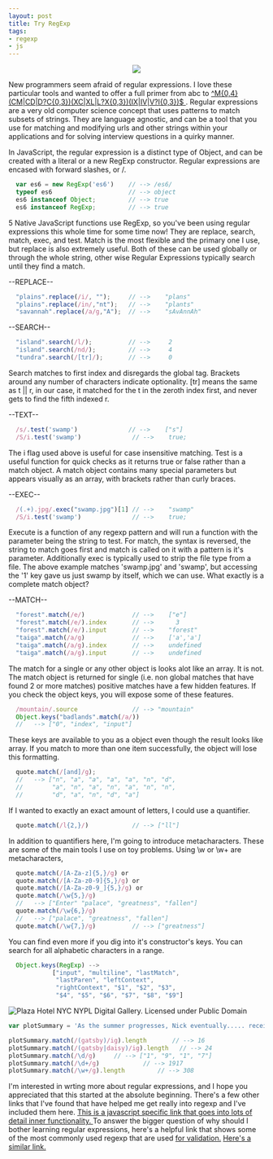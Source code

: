 ```yaml
---
layout: post
title: Try RegExp
tags:
- regexp
- js
---
```

<div  style="text-align: center;">
<a href="http://www.catonmat.net/blog/recursive-regular-expressions/"><img src="yo-dawg-regex.jpg"></a>
</div>

New programmers seem afraid of regular expressions. I love these particular tools and wanted to offer  a full primer from abc to <a href="http://stackoverflow.com/questions/800813/what-is-the-most-difficult-challenging-regular-expression-you-have-ever-written"> ^M{0,4}(CM|CD|D?C{0,3})(XC|XL|L?X{0,3})(IX|IV|V?I{0,3})$ </a>. Regular expressions are a very old computer science concept that uses patterns to match subsets of strings. They are language agnostic, and can be a tool that you use for matching and modifying urls and other strings within your applications and for solving interview questions in a quirky manner.

In JavaScript, the regular expression is a distinct type of Object, and can be created with a literal or a new RegExp constructor. Regular expressions are encased with forward slashes, or /.

```javascript
  var es6 = new RegExp('es6')    // --> /es6/
  typeof es6                     // --> object
  es6 instanceof Object;         // --> true
  es6 instanceof RegExp;         // --> true
```

5 Native JavaScript functions use RegExp, so you've been using regular expressions this whole time for some time now! They are replace, search, match, exec, and test. Match is the most flexible and the primary one I use, but replace is also extremely useful. Both of these can be used globally or through the whole string, other wise Regular Expressions typically search until they find a match.

  --REPLACE--

```javascript
  "plains".replace(/i/, "");     // -->    "plans"
  "plains".replace(/in/,"nt");   // -->    "plants"
  "savannah".replace(/a/g,"A");  // -->    "sAvAnnAh"
```

  --SEARCH--

```javascript
  "island".search(/l/);          // -->     2
  "island".search(/nd/);         // -->     4
  "tundra".search(/[tr]/);       // -->     0
```

Search matches to first index and disregards the global tag. Brackets around any number of characters indicate optionality. [tr] means the same as t || r, in our case, it matched for the t in the zeroth index first, and never gets to find the fifth indexed r.

 --TEXT--

```javascript
  /s/.test('swamp')              // -->    ["s"]
  /S/i.test('swamp')              // -->    true;
```

The i flag used above is useful for case insensitive matching. Test is a useful function for quick checks as it returns true or false rather than a match object. A match object contains many special parameters but appears visually as an array, with brackets rather than curly braces.

--EXEC--

```javascript
  /(.+).jpg/.exec("swamp.jpg")[1] // -->    "swamp"
  /S/i.test('swamp')              // -->    true;
```

Execute is a function of any regexp pattern and will run a function with the parameter being the string to test. For match, the syntax is reversed, the string to match goes first and match is called on it with a pattern is it's parameter. Additionally exec is typically used to strip the file type from a file. The above example matches 'swamp.jpg' and 'swamp', but accessing the '1' key gave us just swamp by itself, which we can use.
What exactly is a complete match object?

 --MATCH--

```javascript
  "forest".match(/e/)             // -->    ["e"]
  "forest".match(/e/).index       // -->      3
  "forest".match(/e/).input       // -->    "forest"
  "taiga".match(/a/g)             // -->    ['a','a']
  "taiga".match(/a/g).index       // -->    undefined
  "taiga".match(/a/g).input       // -->    undefined
```

The match for a single or any other object is looks alot like an array. It is not. The match object is returned for single (i.e. non global matches that have found 2 or more matches) positive matches have a few hidden features. If you check the object keys, you will expose some of these features.

```javascript
  /mountain/.source               // --> "mountain"
  Object.keys("badlands".match(/a/))
  //   --> ["0", "index", "input"]
```

These keys are available to you as a object even though the result looks like array.
If you match to more than one item successfully, the object will lose this formatting.

<!-- ```javascript
  var quote = "Enter this palace-gate and ask the news of
  greatness fallen into dust and clay."
  quote.match(/(and)/)            ["and","and"]

Here I am using a group for the first time. The group (and) or /and/g will only return global matches for groups that are "and". Using /[and]/ would get you matches for a, n or d, and /and/g will get you all of them. /and/ will get you the first and in the string. -->


```javascript
  quote.match(/[and]/g);
  //   --> ["n", "a", "a", "a", "a", "n", "d",
  //        "a", "n", "a", "n", "a", "n", "n",
  //        "d", "a", "n", "d", "a"]
```

If I wanted to exactly an exact amount of letters, I could use a quantifier.

```javascript
  quote.match(/l{2,}/)            // --> ["ll"]
```

In addition to quantifiers here, I'm going to introduce metacharacters. These are some of the main tools I use on toy problems. Using \w or \w+ are metacharacters,


```javascript
  quote.match(/[A-Za-z]{5,}/g) or
  quote.match(/[A-Za-z0-9]{5,}/g) or
  quote.match(/[A-Za-z0-9_]{5,}/g) or
  quote.match(/\w{5,}/g)
  //   --> ["Enter" "palace", "greatness", "fallen"]
  quote.match(/\w{6,}/g)
  //   --> ["palace", "greatness", "fallen"]
  quote.match(/\w{7,}/g)          // --> ["greatness"]
```

You can find even more if you dig into it's constructor's keys.
You can search for all alphabetic characters in a range.

```javascript
  Object.keys(RegExp) -->
            ["input", "multiline", "lastMatch",
             "lastParen", "leftContext",
             "rightContext", "$1", "$2", "$3",
             "$4", "$5", "$6", "$7", "$8", "$9"]
```

<img alt="Plaza Hotel NYC NYPL Digital Gallery. Licensed under Public Domain" src="https://upload.wikimedia.org/wikipedia/commons/6/61/Plaza_Hotel_NYC.jpg" />


```javascript
var plotSummary = 'As the summer progresses, Nick eventually..... receives an invitation to one of Gatsby\'s parties. Nick encounters Jordan Baker at the party, and they meet Gatsby himself, an aloof and surprisingly young man who recognizes Nick from their same division in World War I. Through Jordan, Nick later learns that Gatsby knew Daisy from a romantic encounter in 1917 and is deeply in love with her. He spends many nights staring at the green light at the end of her dock, across the bay from his mansion, hoping to one day rekindle their lost romance. Gatsby\'s extravagant lifestyle and wild parties are an attempt to impress Daisy in the hope that she will one day appear again at Gatsby\'s doorstep. Gatsby now wants Nick to arrange a reunion between himself and Daisy. Nick invites Daisy to have tea at his house, without telling her that Gatsby will also be there. After an initially awkward reunion, Gatsby and Daisy reestablish their connection. They begin an affair and, after a short time, Tom grows increasingly suspicious of his wife\'s relationship with Gatsby. At a luncheon at the Buchanans\' house, Daisy speaks to Gatsby with such undisguised intimacy that Tom realizes she is in love with Gatsby. Though Tom is himself involved in an extramarital affair, he is outraged by his wife\'s infidelity. He forces the group to drive into New York City and confronts Gatsby in a suite at the Plaza Hotel, asserting that he and Daisy have a history that Gatsby could never understand. In addition to that, he announces to his wife that Gatsby is a criminal whose fortune comes from bootlegging alcohol and other illegal activities. Daisy realizes that her allegiance is to Tom, and Tom contemptuously sends her back to East Egg with Gatsby, attempting to prove that Gatsby cannot hurt him.'

plotSummary.match(/(gatsby)/ig).length       // --> 16
plotSummary.match(/(gatsby|daisy)/ig).length   // --> 24
plotSummary.match(/\d/g)     // --> ["1", "9", "1", "7"]
plotSummary.match(/\d+/g)            // --> 1917
plotSummary.match(/\w+/g).length         // --> 308
```

I'm interested in wrting more about regular expressions, and I hope you appreciated that this started at the absolute beginning. There's a few other links that I've found that have helped me get really into regexp and I've included them here. <a target="_blank" href="http://bjorn.tipling.com/state-and-regular-expressions-in-javascript"> This is a javascript specific link that goes into lots of detail inner functionality. </a> To answer the bigger question of why should I bother learning regular expressions, here's a helpful link that shows some of the most commonly used regexp that are used  <a target="_blank" href="http://code.tutsplus.com/tutorials/8-regular-expressions-you-should-know--net-6149"> for validation.</a> <a target="_blank" href="http://geniuscarrier.com/common-regular-expressions-in-javascript/" > Here's a similar link.</a>